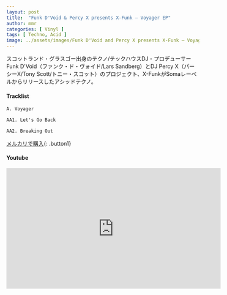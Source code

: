 ```yaml
---
layout: post
title:  "Funk D'Void & Percy X presents X-Funk – Voyager EP"
author: mmr
categories: [ Vinyl ]
tags: [ Techno, Acid ]
image: ../assets/images/Funk D'Void and Percy X presents X-Funk – Voyager EP.jpg
---
```


スコットランド・グラスゴー出身のテクノ/テックハウスDJ・プロデューサーFunk D'Void（ファンク・ド・ヴォイド/Lars Sandberg）とDJ Percy X（パーシーX/Tony Scott/トニー・スコット）のプロジェクト、X-FunkがSomaレーベルからリリースしたアシッドテクノ。

#### Tracklist
```md
A. Voyager

AA1. Let's Go Back

AA2. Breaking Out
```

[メルカリで購入](https://jp.mercari.com/item/m26753507749?afid=6142608987){: .button1}

#### Youtube
<iframe width="560" height="315" src="https://www.youtube.com/embed/-4XDua4heIk?si=rkGnnwR5qKWIo9NU" title="YouTube video player" frameborder="0" allow="accelerometer; autoplay; clipboard-write; encrypted-media; gyroscope; picture-in-picture; web-share" referrerpolicy="strict-origin-when-cross-origin" allowfullscreen></iframe>